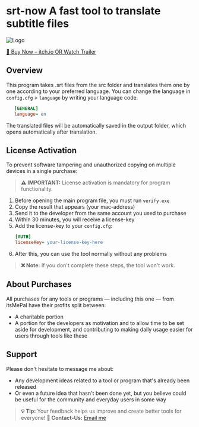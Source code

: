 # srt-now A fast tool to translate subtitle files
![Logo](https://i.imgur.com/kpV2PGk.png)

[🛒 Buy Now – itch.io OR Watch Trailer ](https://itsmepal.itch.io/srt-now)

## Overview
This program takes .srt files from the src folder and translates them one by one according to your preferred language. You can change the language in `config.cfg` > `language` by writing your language code.
```ini
   [GENERAL]
   language= en
   ```
 The translated files will be automatically saved in the output folder, which opens automatically after translation.

## License Activation
To prevent software tampering and unauthorized copying on multiple devices in a single purchase:

> **⚠️ IMPORTANT:** License activation is mandatory for program functionality.

1. Before opening the main program file, you must run `verify.exe`
2. Copy the result that appears (your mac-address)
3. Send it to the developer from the same account you used to purchase
4. Within 30 minutes, you will receive a license-key
5. Add the license-key to your `config.cfg`:
   ```ini
   [AUTH]
   licenseKey= your-license-key-here
   ```
6. After this, you can use the tool normally without any problems

> **❌ Note:** If you don't complete these steps, the tool won't work.

## About Purchases  
All purchases for any tools or programs — including this one — from itsMePal have their profits split between:  
- A charitable portion  
- A portion for the developers as motivation and to allow time to be set aside for development, and contributing to making daily usage easier for users through tools like these  

## Support  
Please don't hesitate to message me about:  
- Any development ideas related to a tool or program that's already been released  
- Or even a future idea that hasn't been done yet, but you believe could be useful for the community and everyday users in some way  

> **💡 Tip:** Your feedback helps us improve and create better tools for everyone!
> **📧 Contact-Us:** [Email me](itsaslpal@gmail.com)

